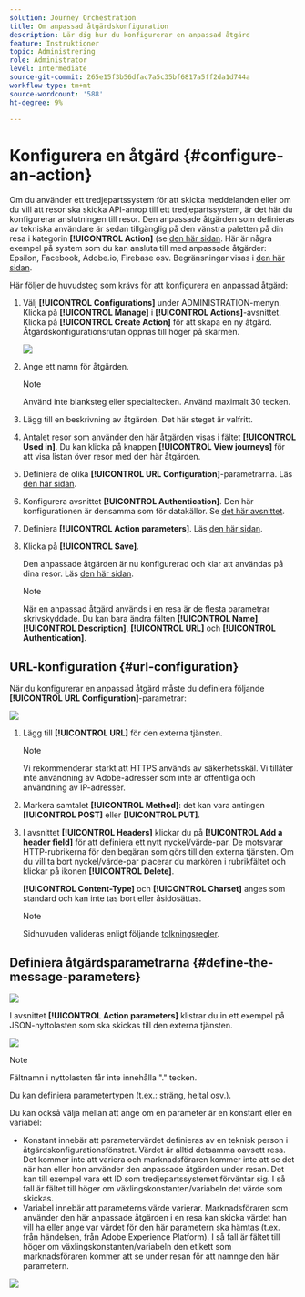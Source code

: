 ```yaml
---
solution: Journey Orchestration
title: Om anpassad åtgärdskonfiguration
description: Lär dig hur du konfigurerar en anpassad åtgärd
feature: Instruktioner
topic: Administrering
role: Administrator
level: Intermediate
source-git-commit: 265e15f3b56dfac7a5c35bf6817a5ff2da1d744a
workflow-type: tm+mt
source-wordcount: '588'
ht-degree: 9%

---
```


# Konfigurera en åtgärd {#configure-an-action}

Om du använder ett tredjepartssystem för att skicka meddelanden eller om du vill att resor ska skicka API-anrop till ett tredjepartssystem, är det här du konfigurerar anslutningen till resor. Den anpassade åtgärden som definieras av tekniska användare är sedan tillgänglig på den vänstra paletten på din resa i kategorin **[!UICONTROL Action]** (se [den här sidan](../building-journeys/about-journey-activities.md#action-activities). Här är några exempel på system som du kan ansluta till med anpassade åtgärder: Epsilon, Facebook, Adobe.io, Firebase osv.
Begränsningar visas i [den här sidan](../building-journeys/limitations.md).

Här följer de huvudsteg som krävs för att konfigurera en anpassad åtgärd:

1. Välj **[!UICONTROL Configurations]** under ADMINISTRATION-menyn. Klicka på **[!UICONTROL Manage]** i **[!UICONTROL Actions]**-avsnittet. Klicka på **[!UICONTROL Create Action]** för att skapa en ny åtgärd. Åtgärdskonfigurationsrutan öppnas till höger på skärmen.

   ![](../assets/custom2.png)

1. Ange ett namn för åtgärden.

   >[!NOTE]
   >
   >Använd inte blanksteg eller specialtecken. Använd maximalt 30 tecken.

1. Lägg till en beskrivning av åtgärden. Det här steget är valfritt.
1. Antalet resor som använder den här åtgärden visas i fältet **[!UICONTROL Used in]**. Du kan klicka på knappen **[!UICONTROL View journeys]** för att visa listan över resor med den här åtgärden.
1. Definiera de olika **[!UICONTROL URL Configuration]**-parametrarna. Läs [den här sidan](../action/about-custom-action-configuration.md#url-configuration).
1. Konfigurera avsnittet **[!UICONTROL Authentication]**. Den här konfigurationen är densamma som för datakällor.  Se [det här avsnittet](../datasource/external-data-sources.md#section_wjp_nl5_nhb).
1. Definiera **[!UICONTROL Action parameters]**. Läs [den här sidan](../action/about-custom-action-configuration.md#define-the-message-parameters).
1. Klicka på **[!UICONTROL Save]**.

   Den anpassade åtgärden är nu konfigurerad och klar att användas på dina resor. Läs [den här sidan](../building-journeys/about-journey-activities.md#action-activities).

   >[!NOTE]
   >
   >När en anpassad åtgärd används i en resa är de flesta parametrar skrivskyddade. Du kan bara ändra fälten **[!UICONTROL Name]**, **[!UICONTROL Description]**, **[!UICONTROL URL]** och **[!UICONTROL Authentication]**.

## URL-konfiguration {#url-configuration}

När du konfigurerar en anpassad åtgärd måste du definiera följande **[!UICONTROL URL Configuration]**-parametrar:

![](../assets/journeyurlconfiguration.png)

1. Lägg till **[!UICONTROL URL]** för den externa tjänsten.

   >[!NOTE]
   >
   >Vi rekommenderar starkt att HTTPS används av säkerhetsskäl. Vi tillåter inte användning av Adobe-adresser som inte är offentliga och användning av IP-adresser.

1. Markera samtalet **[!UICONTROL Method]**: det kan vara antingen **[!UICONTROL POST]** eller **[!UICONTROL PUT]**.
1. I avsnittet **[!UICONTROL Headers]** klickar du på **[!UICONTROL Add a header field]** för att definiera ett nytt nyckel/värde-par. De motsvarar HTTP-rubrikerna för den begäran som görs till den externa tjänsten. Om du vill ta bort nyckel/värde-par placerar du markören i rubrikfältet och klickar på ikonen **[!UICONTROL Delete]**.

   **[!UICONTROL Content-Type]** och  **[!UICONTROL Charset]** anges som standard och kan inte tas bort eller åsidosättas.

   >[!NOTE]
   >
   >Sidhuvuden valideras enligt följande [tolkningsregler](https://tools.ietf.org/html/rfc7230#section-3.2.4).

## Definiera åtgärdsparametrarna {#define-the-message-parameters}

![](../assets/messageparameterssection.png)

I avsnittet **[!UICONTROL Action parameters]** klistrar du in ett exempel på JSON-nyttolasten som ska skickas till den externa tjänsten.

![](../assets/customactionpayloadmessage.png)

>[!NOTE]
>
>Fältnamn i nyttolasten får inte innehålla &quot;.&quot; tecken.

Du kan definiera parametertypen (t.ex.: sträng, heltal osv.).

Du kan också välja mellan att ange om en parameter är en konstant eller en variabel:

* Konstant innebär att parametervärdet definieras av en teknisk person i åtgärdskonfigurationsfönstret. Värdet är alltid detsamma oavsett resa. Det kommer inte att variera och marknadsföraren kommer inte att se det när han eller hon använder den anpassade åtgärden under resan. Det kan till exempel vara ett ID som tredjepartssystemet förväntar sig. I så fall är fältet till höger om växlingskonstanten/variabeln det värde som skickas.
* Variabel innebär att parameterns värde varierar. Marknadsföraren som använder den här anpassade åtgärden i en resa kan skicka värdet han vill ha eller ange var värdet för den här parametern ska hämtas (t.ex. från händelsen, från Adobe Experience Platform). I så fall är fältet till höger om växlingskonstanten/variabeln den etikett som marknadsföraren kommer att se under resan för att namnge den här parametern.

![](../assets/customactionpayloadmessage2.png)
